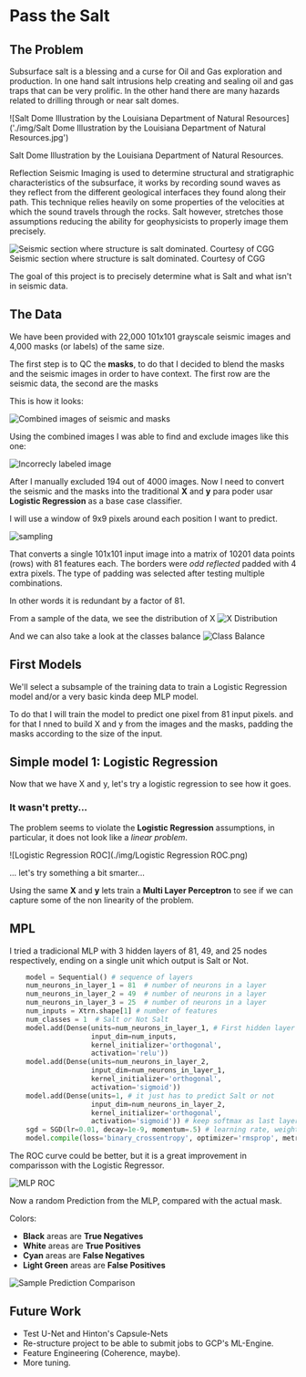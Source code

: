 
# Pass the Salt

## The Problem

Subsurface salt is a blessing and a curse for Oil and Gas exploration and production. In one hand salt intrusions help creating and sealing oil and gas traps that can be very prolific. In the other hand there are many hazards related to drilling through or near salt domes.

![Salt Dome Illustration by the Louisiana Department of Natural Resources]('./img/Salt Dome Illustration by the Louisiana Department of Natural Resources.jpg')

Salt Dome Illustration by the Louisiana Department of Natural Resources.

Reflection Seismic Imaging is used to determine structural and stratigraphic characteristics of the subsurface, it works by recording sound waves as they reflect from the different geological interfaces they found along their path. This technique relies heavily on some properties of the velocities at which the sound travels through the rocks. Salt however, stretches those assumptions reducing the ability for geophysicists to properly image them precisely.

![Seismic section where structure is salt dominated. Courtesy of CGG](./img/seismic_section_CGG_Kwanza.jpg)
Seismic section where structure is salt dominated. Courtesy of CGG

The goal of this project is to precisely determine what is Salt and what isn't in seismic data.

## The Data

We have been provided with 22,000 101x101 grayscale seismic images and 4,000 masks (or labels) of the same size.

The first step is to QC the **masks**, to do that I decided to blend the masks and the seismic images in order to have context. The first row are the seismic data, the second are the masks 

This is how it looks:

![Combined images of seismic and masks](./img/combo.png)


Using the combined images I was able to find and exclude images like this one:

![Incorrecly labeled image](../data/susp/7deaf30c4a.png)

After I manually excluded 194 out of 4000 images. Now I need to convert  the seismic and the masks into the traditional **X** and **y** para poder usar **Logistic Regression** as a base case classifier. 

I will use a window of 9x9 pixels around each position I want to predict.

![sampling](./img/Sampling.png)

That converts a single 101x101 input image into a matrix of 10201 data points (rows) with 81 features each. The borders were *odd reflected* padded with 4 extra pixels. The type of padding was selected after testing multiple combinations.

In other words it is redundant by a factor of 81. 

From a sample of the data, we see the distribution of X
![X Distribution](./img/X_hist.png)

And we can also take a look at the classes balance
![Class Balance](./img/class_balance.png)

## First Models

We'll select a subsample of the training data to train a Logistic Regression model and/or a very basic kinda deep MLP model.

To do that I will train the model to predict one pixel from 81 input pixels. and for that I nned to build X and y from the images and the masks, padding the masks according to the size of the input.

## Simple model 1: Logistic Regression

Now that we have X and y, let's try a logistic regression to see how it goes.

### It wasn't pretty...

The problem seems to violate the **Logistic Regression** assumptions, in particular, it does not look like a *linear problem*.

![Logistic Regression ROC](./img/Logistic Regression ROC.png)

... let's try something a bit smarter...

Using the same **X** and **y** lets train a **Multi Layer Perceptron** to see if we can capture some of the non linearity of the problem.

## MPL


I tried a tradicional MLP with 3 hidden layers of 81, 49, and 25 nodes respectively, ending on a single unit which output is Salt or Not.

```python
    model = Sequential() # sequence of layers
    num_neurons_in_layer_1 = 81  # number of neurons in a layer 
    num_neurons_in_layer_2 = 49  # number of neurons in a layer 
    num_neurons_in_layer_3 = 25  # number of neurons in a layer 
    num_inputs = Xtrn.shape[1] # number of features
    num_classes = 1  # Salt or Not Salt
    model.add(Dense(units=num_neurons_in_layer_1, # First hidden layer same size as inputs
                    input_dim=num_inputs,
                    kernel_initializer='orthogonal',
                    activation='relu'))
    model.add(Dense(units=num_neurons_in_layer_2,
                    input_dim=num_neurons_in_layer_1,
                    kernel_initializer='orthogonal',
                    activation='sigmoid'))
    model.add(Dense(units=1, # it just has to predict Salt or not
                    input_dim=num_neurons_in_layer_2,
                    kernel_initializer='orthogonal',
                    activation='sigmoid')) # keep softmax as last layer
    sgd = SGD(lr=0.01, decay=1e-9, momentum=.5) # learning rate, weight decay, momentum; using stochastic gradient descent (keep)
    model.compile(loss='binary_crossentropy', optimizer='rmsprop', metrics=["accuracy"] )
```

The ROC curve could be better, but it is a great improvement in comparisson with the Logistic Regressor.

![MLP ROC](./img/MLP_ROC.png)

Now a random Prediction from the MLP, compared with the actual mask.

Colors:

* **Black** areas are **True Negatives**
* **White** areas are **True Positives**
* **Cyan** areas are **False Negatives**
* **Light Green** areas are **False Positives**

![Sample Prediction Comparison](./img/prediction.png)


## Future Work

* Test U-Net and Hinton's Capsule-Nets
* Re-structure project to be able to submit jobs to GCP's ML-Engine.
* Feature Engineering (Coherence, maybe).
* More tuning.
